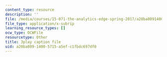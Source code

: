 ```yaml
---
content_type: resource
description: ''
file: /media/courses/15-071-the-analytics-edge-spring-2017/a20ba80914005715a5efc1fbdc697df0_xPneVSOZERk.vtt
file_type: application/x-subrip
learning_resource_types: []
ocw_type: OCWFile
resourcetype: Other
title: 3play caption file
uid: a20ba809-1400-5715-a5ef-c1fbdc697df0
---
```

